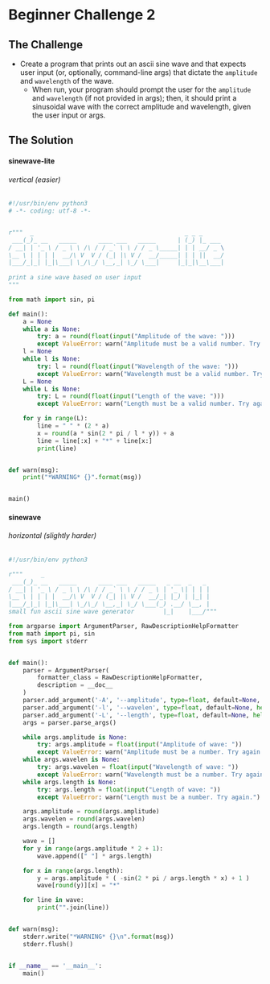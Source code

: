 Beginner Challenge 2
====================

## The Challenge

* Create a program that prints out an ascii sine wave and that expects user input (or, optionally, command-line args) that dictate the `amplitude` and `wavelength` of the wave.
    - When run, your program should prompt the user for the `amplitude` and `wavelength` (if not provided in args); then, it should print a sinusoidal wave with the correct amplitude and wavelength, given the user input or args.

## The Solution

#### sinewave-lite

###### vertical (easier)

```python
#!/usr/bin/env python3
# -*- coding: utf-8 -*-


r"""  _                                          _ _ _       
 ___(_)_ __   _____      ____ ___   _____      | (_) |_ ___ 
/ __| | '_ \ / _ \ \ /\ / / _` \ \ / / _ \_____| | | __/ _ \
\__ \ | | | |  __/\ V  V / (_| |\ V /  __/_____| | | ||  __/
|___/_|_| |_|\___| \_/\_/ \__,_| \_/ \___|     |_|_|\__\___|
                                                            
print a sine wave based on user input
"""

from math import sin, pi

def main():
    a = None
    while a is None:
        try: a = round(float(input("Amplitude of the wave: ")))
        except ValueError: warn("Amplitude must be a valid number. Try again.")
    l = None
    while l is None:
        try: l = round(float(input("Wavelength of the wave: ")))
        except ValueError: warn("Wavelength must be a valid number. Try again.")
    L = None
    while L is None:
        try: L = round(float(input("Length of the wave: ")))
        except ValueError: warn("Length must be a valid number. Try again.")

    for y in range(L):
        line = " " * (2 * a)
        x = round(a * sin(2 * pi / l * y)) + a
        line = line[:x] + "*" + line[x:]
        print(line)


def warn(msg):
    print("*WARNING* {}".format(msg))


main()
```

#### sinewave

###### horizontal (slightly harder)

```python
#!/usr/bin/env python3

r"""     _
 ___(_)_ __   _____      ____ ___   _____   _ __  _   _
/ __| | '_ \ / _ \ \ /\ / / _` \ \ / / _ \ | '_ \| | | |
\__ \ | | | |  __/\ V  V / (_| |\ V /  __/_| |_) | |_| |
|___/_|_| |_|\___| \_/\_/ \__,_| \_/ \___(_) .__/ \__, |
small fun ascii sine wave generator        |_|    |___/"""

from argparse import ArgumentParser, RawDescriptionHelpFormatter
from math import pi, sin
from sys import stderr


def main():
    parser = ArgumentParser(
        formatter_class = RawDescriptionHelpFormatter,
        description = __doc__
    )
    parser.add_argument('-A', '--amplitude', type=float, default=None, help='Amplitude of the wave', metavar='{amp}')
    parser.add_argument('-l', '--wavelen', type=float, default=None, help='Wavelength of each cycle', metavar='{wlen}')
    parser.add_argument('-L', '--length', type=float, default=None, help='Length of the wave', metavar='{len}')
    args = parser.parse_args()

    while args.amplitude is None:
        try: args.amplitude = float(input("Amplitude of wave: "))
        except ValueError: warn("Amplitude must be a number. Try again.")
    while args.wavelen is None:
        try: args.wavelen = float(input("Wavelength of wave: "))
        except ValueError: warn("Wavelength must be a number. Try again.")
    while args.length is None:
        try: args.length = float(input("Length of wave: "))
        except ValueError: warn("Length must be a number. Try again.")

    args.amplitude = round(args.amplitude)
    args.wavelen = round(args.wavelen)
    args.length = round(args.length)

    wave = []
    for y in range(args.amplitude * 2 + 1):
        wave.append([" "] * args.length)

    for x in range(args.length):
        y = args.amplitude * ( -sin(2 * pi / args.length * x) + 1 )
        wave[round(y)][x] = "*"

    for line in wave:
        print("".join(line))


def warn(msg):
    stderr.write("*WARNING* {}\n".format(msg))
    stderr.flush()


if __name__ == '__main__':
    main()
```

